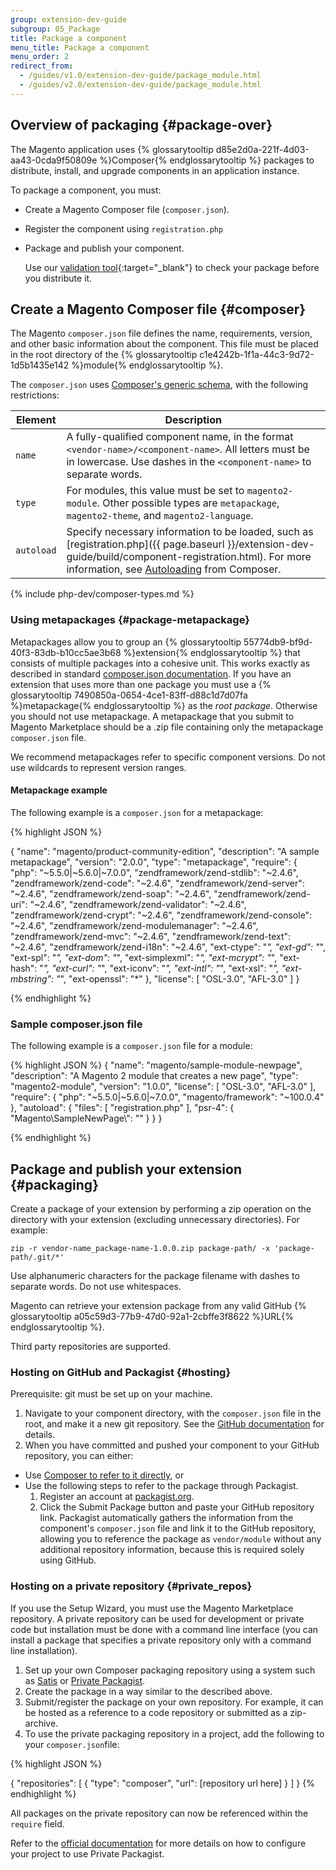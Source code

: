 ```yaml
---
group: extension-dev-guide
subgroup: 05_Package
title: Package a component
menu_title: Package a component
menu_order: 2
redirect_from:
  - /guides/v1.0/extension-dev-guide/package_module.html
  - /guides/v2.0/extension-dev-guide/package_module.html
---
```


## Overview of packaging {#package-over}

The Magento application uses {% glossarytooltip d85e2d0a-221f-4d03-aa43-0cda9f50809e %}Composer{% endglossarytooltip %} packages to distribute, install, and upgrade components in an application instance.

To package a component, you must:

*   Create a Magento Composer file (`composer.json`).
*   Register the component using `registration.php`
*   Package and publish your component.

    Use our [validation tool](https://github.com/magento/marketplace-tools){:target="_blank"} to check your package before you distribute it.

## Create a Magento Composer file {#composer}

The Magento `composer.json` file defines the name, requirements, version, and other basic information about the component. This file must be placed in the root directory of the {% glossarytooltip c1e4242b-1f1a-44c3-9d72-1d5b1435e142 %}module{% endglossarytooltip %}.

The `composer.json` uses [Composer's generic schema](https://getcomposer.org/doc/04-schema.md), with the following restrictions:


Element | Description
--- | ---
`name` | A fully-qualified component name, in the format `<vendor-name>/<component-name>`. All letters must be in lowercase. Use dashes in the `<component-name>` to separate words.
`type` | For modules, this value must be set to `magento2-module`. Other possible types are `metapackage`, `magento2-theme`, and `magento2-language`.
`autoload` | Specify necessary information to be loaded, such as [registration.php]({{ page.baseurl }}/extension-dev-guide/build/component-registration.html). For more information, see [Autoloading](https://getcomposer.org/doc/01-basic-usage.md#autoloading) from Composer.


{% include php-dev/composer-types.md %}

### Using metapackages {#package-metapackage}

Metapackages allow you to group an {% glossarytooltip 55774db9-bf9d-40f3-83db-b10cc5ae3b68 %}extension{% endglossarytooltip %} that consists of multiple packages into a cohesive unit. This works exactly as described in standard [composer.json documentation](https://getcomposer.org/doc/04-schema.md#type). If you have an extension that uses more than one package you must use a {% glossarytooltip 7490850a-0654-4ce1-83ff-d88c1d7d07fa %}metapackage{% endglossarytooltip %} as the *root package*. Otherwise you should not use metapackage. A metapackage that you submit to Magento Marketplace should be a .zip file containing only the metapackage `composer.json` file.

<div class="bs-callout bs-callout-info" id="info" markdown="1">
We recommend metapackages refer to specific component versions. Do not use wildcards to represent version ranges.
</div>

#### Metapackage example

The following example is a `composer.json` for a metapackage:


{% highlight JSON %}

{
    "name": "magento/product-community-edition",
    "description": "A sample metapackage",
    "version": "2.0.0",
    "type": "metapackage",
    "require": {
        "php": "~5.5.0|~5.6.0|~7.0.0",
        "zendframework/zend-stdlib": "~2.4.6",
        "zendframework/zend-code": "~2.4.6",
        "zendframework/zend-server": "~2.4.6",
        "zendframework/zend-soap": "~2.4.6",
        "zendframework/zend-uri": "~2.4.6",
        "zendframework/zend-validator": "~2.4.6",
        "zendframework/zend-crypt": "~2.4.6",
        "zendframework/zend-console": "~2.4.6",
        "zendframework/zend-modulemanager": "~2.4.6",
        "zendframework/zend-mvc": "~2.4.6",
        "zendframework/zend-text": "~2.4.6",
        "zendframework/zend-i18n": "~2.4.6",
        "ext-ctype": "*",
        "ext-gd": "*",
        "ext-spl": "*",
        "ext-dom": "*",
        "ext-simplexml": "*",
        "ext-mcrypt": "*",
        "ext-hash": "*",
        "ext-curl": "*",
        "ext-iconv": "*",
        "ext-intl": "*",
        "ext-xsl": "*",
        "ext-mbstring": "*",
        "ext-openssl": "*"
        },
    "license": [
        "OSL-3.0",
        "AFL-3.0"
    ]
}


{% endhighlight %}

### Sample composer.json file

The following example is a `composer.json` file for a module:

{% highlight JSON %}
{
  "name": "magento/sample-module-newpage",
  "description": "A Magento 2 module that creates a new page",
  "type": "magento2-module",
  "version": "1.0.0",
  "license": [
    "OSL-3.0",
    "AFL-3.0"
  ],
  "require": {
    "php": "~5.5.0|~5.6.0|~7.0.0",
    "magento/framework": "~100.0.4"
  },
  "autoload": {
    "files": [ "registration.php" ],
    "psr-4": {
      "Magento\\SampleNewPage\\": ""
    }
  }
}

{% endhighlight %}

## Package and publish your extension {#packaging}

Create a package of your extension by performing a zip operation on the directory with your extension (excluding unnecessary directories). For example:

    zip -r vendor-name_package-name-1.0.0.zip package-path/ -x 'package-path/.git/*'

Use alphanumeric characters for the package filename with dashes to separate words. Do not use whitespaces.

Magento can retrieve your extension package from any valid GitHub {% glossarytooltip a05c59d3-77b9-47d0-92a1-2cbffe3f8622 %}URL{% endglossarytooltip %}.




<!-- After you have created the module's `composer.json` file in the root directory of the module, Composer can recognize your package as compatible with its deployment strategy. Such packages can be published to a code repository (GitHub, SVN, etc.), packagist.org, or on your own private package repository. -->



<div class="bs-callout bs-callout-info" id="info">
<span class="glyphicon-class">
  <p>Third party repositories are supported.</p></span>
</div>

### Hosting on GitHub and Packagist {#hosting}

Prerequisite: git must be set up on your machine.

1. Navigate to your component directory, with the `composer.json` file in the root, and make it a new git repository. See the [GitHub documentation](https://help.github.com/articles/adding-an-existing-project-to-github-using-the-command-line/) for details.
2. When you have committed and pushed your component to your GitHub repository, you can either:
  * Use [Composer to refer to it directly](https://getcomposer.org/doc/05-repositories.md#vcs), or
  * Use the following steps to refer to the package through Packagist.
    1. Register an account at [packagist.org](https://packagist.org/).
    2. Click the Submit Package button and paste your GitHub repository link. Packagist automatically gathers the information from the component's `composer.json` file and link it to the GitHub repository, allowing you to reference the package as `vendor/module` without any additional repository information, because this is required solely using GitHub.

### Hosting on a private repository {#private_repos}

<div class="bs-callout bs-callout-info" id="info">
<span class="glyphicon-class">
  <p>If you use the Setup Wizard, you must use the Magento Marketplace repository.
A private repository can be used for development or private code but installation must be done with a command line interface (you can install a package that specifies a private repository only with a command line installation).</p></span>
</div>

1. Set up your own Composer packaging repository using a system such as [Satis](https://getcomposer.org/doc/articles/handling-private-packages-with-satis.md) or [Private Packagist](https://packagist.com/).
2. Create the package in a way similar to the described above.
3. Submit/register the package on your own repository. For example, it can be hosted as a reference to a code repository or submitted as a zip-archive.
4. To use the private packaging repository in a project, add the following to your `composer.json`file:

{% highlight JSON %}

{
    "repositories": [
        {
            "type": "composer",
            "url": [repository url here]
        }
    ]
}
{% endhighlight %}

All packages on the private repository can now be referenced within the `require` field.

Refer to the [official documentation](https://packagist.com/features/private-vcs-packages) for more details on how to configure your project to use Private Packagist.
<!-- ##Submitting your module to Marketplace -->
